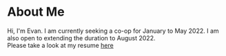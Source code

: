 # About Me
Hi, I'm Evan. I am currently seeking a co-op for January to May 2022. I am also open to extending the duration to August 2022.  
Please take a look at my resume [here](ResumeERuttenberg.docx)